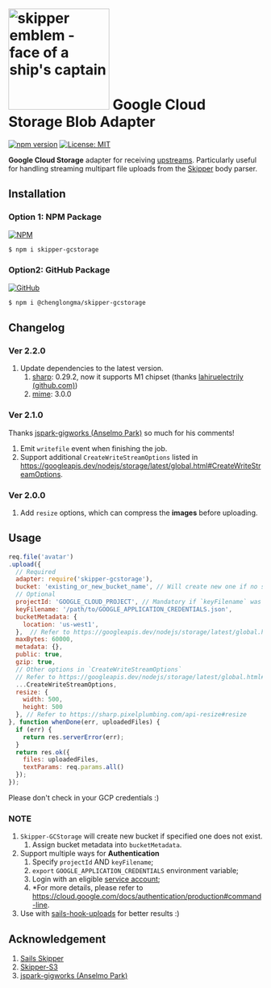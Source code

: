 # [<img title="skipper-gcstorage - Google Cloud Storage adapter for Skipper" src="http://i.imgur.com/P6gptnI.png" width="200px" alt="skipper emblem - face of a ship's captain"/>](https://github.com/ChenglongMa/skipper-gcstorage.git) Google Cloud Storage Blob Adapter

[![npm version](https://badge.fury.io/js/skipper-gcstorage.svg)](https://badge.fury.io/js/skipper-gcstorage)
[![License: MIT](https://img.shields.io/badge/License-MIT-yellow.svg)](https://opensource.org/licenses/MIT)


**Google Cloud Storage** adapter for receiving [upstreams](https://github.com/balderdashy/skipper#what-are-upstreams). Particularly useful for handling streaming multipart file uploads from the [Skipper](https://github.com/balderdashy/skipper) body parser.

## Installation
### Option 1: NPM Package

[![NPM](https://nodei.co/npm/skipper-gcstorage.png)](https://npmjs.org/package/skipper-gcstorage)

```bash
$ npm i skipper-gcstorage
```
### Option2: GitHub Package

[![GitHub](https://nodei.co/npm/@chenglongma/skipper-gcstorage.png)](https://github.com/ChenglongMa/skipper-gcstorage/packages)

```bash
$ npm i @chenglongma/skipper-gcstorage
```

## Changelog

### Ver 2.2.0

1. Update dependencies to the latest version.
   1. [sharp](https://sharp.pixelplumbing.com/): 0.29.2, now it supports M1 chipset (thanks [lahiruelectrily (github.com)](https://github.com/lahiruelectrily))
   2. [mime](https://www.npmjs.com/package/mime): 3.0.0

### Ver 2.1.0

Thanks [jspark-gigworks (Anselmo Park)](https://github.com/jspark-gigworks) so much for his comments!

1. Emit `writefile` event when finishing the job.
2. Support additional `CreateWriteStreamOptions` listed in https://googleapis.dev/nodejs/storage/latest/global.html#CreateWriteStreamOptions.

### Ver 2.0.0
1. Add `resize` options, which can compress the **images** before uploading.

## Usage

```javascript
req.file('avatar')
.upload({
  // Required
  adapter: require('skipper-gcstorage'),
  bucket: 'existing_or_new_bucket_name', // Will create new one if no such bucket exists.
  // Optional
  projectId: 'GOOGLE_CLOUD_PROJECT', // Mandatory if `keyFilename` was specified.
  keyFilename: '/path/to/GOOGLE_APPLICATION_CREDENTIALS.json', 
  bucketMetadata: {
    location: 'us-west1',
  },  // Refer to https://googleapis.dev/nodejs/storage/latest/global.html#CreateBucketRequest
  maxBytes: 60000, 
  metadata: {},
  public: true,
  gzip: true,
  // Other options in `CreateWriteStreamOptions`
  // Refer to https://googleapis.dev/nodejs/storage/latest/global.html#CreateWriteStreamOptions
  ...CreateWriteStreamOptions,
  resize: {
    width: 500,
    height: 500
  }, // Refer to https://sharp.pixelplumbing.com/api-resize#resize
}, function whenDone(err, uploadedFiles) {
  if (err) {
    return res.serverError(err);
  }
  return res.ok({
    files: uploadedFiles,
    textParams: req.params.all()
  });
});
```
Please don't check in your GCP credentials :)

### NOTE

1. `Skipper-GCStorage` will create new bucket if specified one does not exist.
   1. Assign bucket metadata into `bucketMetadata`.
2. Support multiple ways for **Authentication**
   1. Specify `projectId` AND `keyFilename`;
   2. `export` `GOOGLE_APPLICATION_CREDENTIALS` environment variable;
   3. Login with an eligible [service account](https://cloud.google.com/iam/docs/service-accounts);
   4. \*For more details, please refer to https://cloud.google.com/docs/authentication/production#command-line.
3. Use with [sails-hook-uploads](https://www.npmjs.com/package/sails-hook-uploads) for better results :)


## Acknowledgement

1. [Sails Skipper](https://github.com/sailshq/skipper)
2. [Skipper-S3](https://github.com/balderdashy/skipper-s3)
3. [jspark-gigworks (Anselmo Park)](https://github.com/jspark-gigworks)